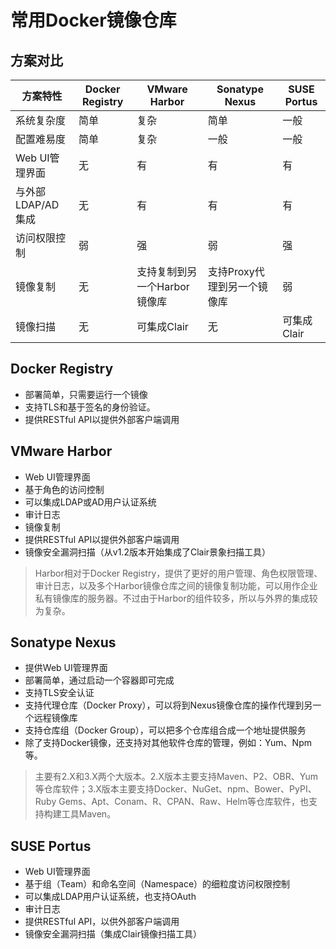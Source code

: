 # 常用Docker镜像仓库

## 方案对比

| 方案特性         | Docker Registry | VMware Harbor     | Sonatype Nexus   | SUSE Portus |
|--------------|-----------------|-------------------|------------------|-------------|
| 系统复杂度        | 简单              | 复杂                | 简单               | 一般          |
| 配置难易度        | 简单              | 复杂                | 一般               | 一般          |
| Web UI管理界面   | 无               | 有                 | 有                | 有           |
| 与外部LDAP/AD集成 | 无               | 有                 | 有                | 有           |
| 访问权限控制       | 弱               | 强                 | 弱                | 强           |
| 镜像复制         | 无               | 支持复制到另一个Harbor镜像库 | 支持Proxy代理到另一个镜像库 | 弱           |
| 镜像扫描         | 无               | 可集成Clair          | 无                | 可集成Clair    | 

## Docker Registry

- 部署简单，只需要运行一个镜像
- 支持TLS和基于签名的身份验证。
- 提供RESTful API以提供外部客户端调用

## VMware Harbor

- Web UI管理界面
- 基于角色的访问控制
- 可以集成LDAP或AD用户认证系统
- 审计日志
- 镜像复制
- 提供RESTful API以提供外部客户端调用
- 镜像安全漏洞扫描（从v1.2版本开始集成了Clair景象扫描工具）

> Harbor相对于Docker Registry，提供了更好的用户管理、角色权限管理、审计日志，以及多个Harbor镜像仓库之间的镜像复制功能，可以用作企业私有镜像库的服务器。不过由于Harbor的组件较多，所以与外界的集成较为复杂。

## Sonatype Nexus

- 提供Web UI管理界面
- 部署简单，通过启动一个容器即可完成
- 支持TLS安全认证
- 支持代理仓库（Docker Proxy），可以将到Nexus镜像仓库的操作代理到另一个远程镜像库
- 支持仓库组（Docker Group），可以把多个仓库组合成一个地址提供服务
- 除了支持Docker镜像，还支持对其他软件仓库的管理，例如：Yum、Npm等。

> 主要有2.X和3.X两个大版本。2.X版本主要支持Maven、P2、OBR、Yum等仓库软件；3.X版本主要支持Docker、NuGet、npm、Bower、PyPI、Ruby Gems、Apt、Conam、R、CPAN、Raw、Helm等仓库软件，也支持构建工具Maven。


## SUSE Portus

- Web UI管理界面
- 基于组（Team）和命名空间（Namespace）的细粒度访问权限控制
- 可以集成LDAP用户认证系统，也支持OAuth
- 审计日志
- 提供RESTful API，以供外部客户端调用
- 镜像安全漏洞扫描（集成Clair镜像扫描工具）
 
